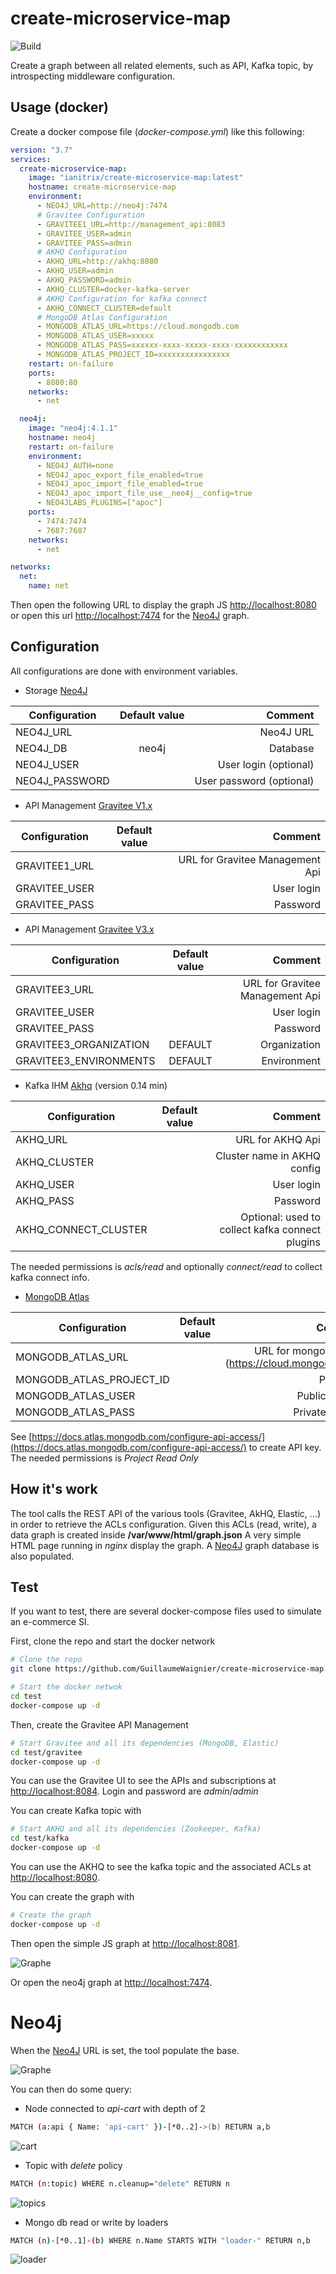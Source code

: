 # create-microservice-map

![Build](https://github.com/GuillaumeWaignier/create-microservice-map/workflows/Build/badge.svg)


Create a graph between all related elements, such as API, Kafka topic, by introspecting middleware configuration.

## Usage (docker)

Create a docker compose file (*docker-compose.yml*) like this following:

```yaml
version: "3.7"
services:
  create-microservice-map:
    image: "ianitrix/create-microservice-map:latest"
    hostname: create-microservice-map
    environment:
      - NEO4J_URL=http://neo4j:7474
      # Gravitee Configuration
      - GRAVITEE1_URL=http://management_api:8083
      - GRAVITEE_USER=admin
      - GRAVITEE_PASS=admin
      # AKHQ Configuration
      - AKHQ_URL=http://akhq:8080
      - AKHQ_USER=admin
      - AKHQ_PASSWORD=admin
      - AKHQ_CLUSTER=docker-kafka-server
      # AKHQ Configuration for kafka connect
      - AKHQ_CONNECT_CLUSTER=default
      # MongoDB Atlas Configuration
      - MONGODB_ATLAS_URL=https://cloud.mongodb.com
      - MONGODB_ATLAS_USER=xxxxx
      - MONGODB_ATLAS_PASS=xxxxxx-xxxx-xxxxx-xxxx-xxxxxxxxxxxx
      - MONGODB_ATLAS_PROJECT_ID=xxxxxxxxxxxxxxxx
    restart: on-failure
    ports:
      - 8080:80
    networks:
      - net

  neo4j:
    image: "neo4j:4.1.1"
    hostname: neo4j
    restart: on-failure
    environment:
      - NEO4J_AUTH=none
      - NEO4J_apoc_export_file_enabled=true
      - NEO4J_apoc_import_file_enabled=true
      - NEO4J_apoc_import_file_use__neo4j__config=true
      - NEO4JLABS_PLUGINS=["apoc"]
    ports:
      - 7474:7474
      - 7687:7687
    networks:
      - net

networks:
  net:
    name: net    
```

Then open the following URL to display the graph JS [http://localhost:8080](http://localhost:8080)
or open this url [http://localhost:7474](http://localhost:7474) for the [Neo4J](https://neo4j.com) graph.




## Configuration

All configurations are done with environment variables.

* Storage [Neo4J](https://neo4j.com)

| Configuration      | Default value | Comment  |
| ------------------ |:-------------:| -----:|
|  NEO4J_URL         |               | Neo4J URL|
|  NEO4J_DB          |  neo4j        | Database   |
|  NEO4J_USER        |               | User login (optional)   |
|  NEO4J_PASSWORD    |               | User password (optional)   |


* API Management [Gravitee V1.x](https://www.gravitee.io/)

| Configuration      | Default value | Comment  |
| ------------------ |:-------------:| -----:|
|  GRAVITEE1_URL     |               | URL for Gravitee Management Api |
|  GRAVITEE_USER     |               | User login   |
|  GRAVITEE_PASS     |               | Password |

* API Management [Gravitee V3.x](https://www.gravitee.io/)

| Configuration      | Default value | Comment  |
| ------------------ |:-------------:| -----:|
|  GRAVITEE3_URL     |               | URL for Gravitee Management Api |
|  GRAVITEE_USER     |               | User login   |
|  GRAVITEE_PASS     |               | Password |
|  GRAVITEE3_ORGANIZATION    | DEFAULT       | Organization |
|  GRAVITEE3_ENVIRONMENTS    | DEFAULT       | Environment |

* Kafka IHM [Akhq](https://akhq.io/) (version 0.14 min)

| Configuration | Default value | Comment  |
| ------------- |:-------------:| -----:|
|  AKHQ_URL     |               | URL for AKHQ Api |
|  AKHQ_CLUSTER |               | Cluster name in AKHQ config |
|  AKHQ_USER    |               | User login   |
|  AKHQ_PASS    |               | Password |
|  AKHQ_CONNECT_CLUSTER    |               | Optional: used to collect kafka connect plugins |

The needed permissions is *acls/read* and optionally *connect/read* to collect kafka connect info.

* [MongoDB Atlas](https://cloud.mongodb.com)

| Configuration | Default value | Comment  |
| ------------- |:-------------:| -----:|
|  MONGODB_ATLAS_URL     |               | URL for mongoDB atlas (https://cloud.mongodb.com) |
|  MONGODB_ATLAS_PROJECT_ID |               | Project Id |
|  MONGODB_ATLAS_USER    |               | Public API key   |
|  MONGODB_ATLAS_PASS    |               | Private API key |

See [https://docs.atlas.mongodb.com/configure-api-access/](https://docs.atlas.mongodb.com/configure-api-access/) to create API key.
The needed permissions is *Project Read Only*

## How it's work

The tool calls the REST API of the various tools (Gravitee, AkHQ, Elastic, ...) in order to retrieve the ACLs configuration.
Given this ACLs (read, write), a data graph is created inside __/var/www/html/graph.json__
A very simple HTML page running in *nginx* display the graph. 
A [Neo4J](https://neo4j.com) graph database is also populated.

## Test

If you want to test, there are several docker-compose files used to simulate an e-commerce SI.

First, clone the repo and start the docker network

```bash
# Clone the repo
git clone https://github.com/GuillaumeWaignier/create-microservice-map.git

# Start the docker netwok
cd test
docker-compose up -d
```

Then, create the Gravitee API Management

```bash
# Start Gravitee and all its dependencies (MongoDB, Elastic)
cd test/gravitee
docker-compose up -d
```

You can use the Gravitee UI to see the APIs and subscriptions at [http://localhost:8084](http://localhost:8084).
Login and password are *admin*/*admin*

You can create Kafka topic with
```bash
# Start AKHQ and all its dependencies (Zookeeper, Kafka)
cd test/kafka
docker-compose up -d
```

You can use the AKHQ to see the kafka topic and the associated ACLs at [http://localhost:8080](http://localhost:8080).

You can create the graph with

```bash
# Create the graph
docker-compose up -d
```

Then open the simple JS graph at [http://localhost:8081](http://localhost:8081).

![Graphe](./graph.png)

Or open the neo4j graph at [http://localhost:7474](http://localhost:7474).

# Neo4j

When the [Neo4J](https://neo4j.com) URL is set, the tool populate the base.

![Graphe](./neo4j.png)

You can then do some query:

* Node connected to *api-cart* with depth of 2

```bash
MATCH (a:api { Name: 'api-cart' })-[*0..2]->(b) RETURN a,b
```

![cart](./api-cart.png)

* Topic with *delete* policy

```bash
MATCH (n:topic) WHERE n.cleanup="delete" RETURN n
```

![topics](./topics.png)

* Mongo db read or write by loaders

```bash
MATCH (n)-[*0..1]-(b) WHERE n.Name STARTS WITH "loader-" RETURN n,b
```

![loader](./loader.png)
